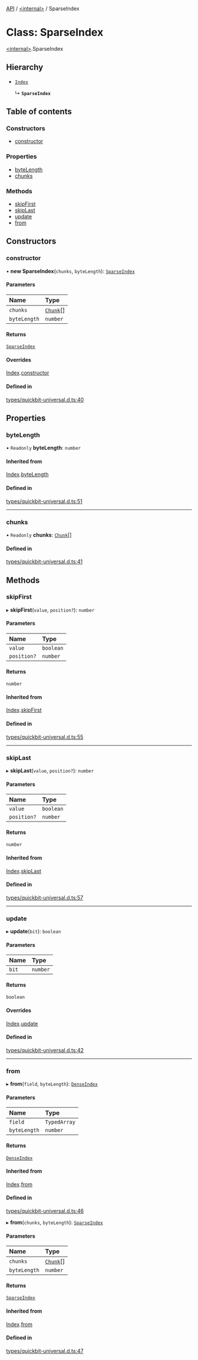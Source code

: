 [API](../README.md) / [\<internal\>](../modules/internal_.md) / SparseIndex

# Class: SparseIndex

[\<internal\>](../modules/internal_.md).SparseIndex

## Hierarchy

- [`Index`](internal_.Index.md)

  ↳ **`SparseIndex`**

## Table of contents

### Constructors

- [constructor](internal_.SparseIndex.md#constructor)

### Properties

- [byteLength](internal_.SparseIndex.md#bytelength)
- [chunks](internal_.SparseIndex.md#chunks)

### Methods

- [skipFirst](internal_.SparseIndex.md#skipfirst)
- [skipLast](internal_.SparseIndex.md#skiplast)
- [update](internal_.SparseIndex.md#update)
- [from](internal_.SparseIndex.md#from)

## Constructors

### constructor

• **new SparseIndex**(`chunks`, `byteLength`): [`SparseIndex`](internal_.SparseIndex.md)

#### Parameters

| Name | Type |
| :------ | :------ |
| `chunks` | [`Chunk`](../modules/internal_.md#chunk)[] |
| `byteLength` | `number` |

#### Returns

[`SparseIndex`](internal_.SparseIndex.md)

#### Overrides

[Index](internal_.Index.md).[constructor](internal_.Index.md#constructor)

#### Defined in

[types/quickbit-universal.d.ts:40](https://github.com/digidem/mapeo-core-next/blob/315dc9781d8d2f74f17b1fd651a3ae81272b7fac/types/quickbit-universal.d.ts#L40)

## Properties

### byteLength

• `Readonly` **byteLength**: `number`

#### Inherited from

[Index](internal_.Index.md).[byteLength](internal_.Index.md#bytelength)

#### Defined in

[types/quickbit-universal.d.ts:51](https://github.com/digidem/mapeo-core-next/blob/315dc9781d8d2f74f17b1fd651a3ae81272b7fac/types/quickbit-universal.d.ts#L51)

___

### chunks

• `Readonly` **chunks**: [`Chunk`](../modules/internal_.md#chunk)[]

#### Defined in

[types/quickbit-universal.d.ts:41](https://github.com/digidem/mapeo-core-next/blob/315dc9781d8d2f74f17b1fd651a3ae81272b7fac/types/quickbit-universal.d.ts#L41)

## Methods

### skipFirst

▸ **skipFirst**(`value`, `position?`): `number`

#### Parameters

| Name | Type |
| :------ | :------ |
| `value` | `boolean` |
| `position?` | `number` |

#### Returns

`number`

#### Inherited from

[Index](internal_.Index.md).[skipFirst](internal_.Index.md#skipfirst)

#### Defined in

[types/quickbit-universal.d.ts:55](https://github.com/digidem/mapeo-core-next/blob/315dc9781d8d2f74f17b1fd651a3ae81272b7fac/types/quickbit-universal.d.ts#L55)

___

### skipLast

▸ **skipLast**(`value`, `position?`): `number`

#### Parameters

| Name | Type |
| :------ | :------ |
| `value` | `boolean` |
| `position?` | `number` |

#### Returns

`number`

#### Inherited from

[Index](internal_.Index.md).[skipLast](internal_.Index.md#skiplast)

#### Defined in

[types/quickbit-universal.d.ts:57](https://github.com/digidem/mapeo-core-next/blob/315dc9781d8d2f74f17b1fd651a3ae81272b7fac/types/quickbit-universal.d.ts#L57)

___

### update

▸ **update**(`bit`): `boolean`

#### Parameters

| Name | Type |
| :------ | :------ |
| `bit` | `number` |

#### Returns

`boolean`

#### Overrides

[Index](internal_.Index.md).[update](internal_.Index.md#update)

#### Defined in

[types/quickbit-universal.d.ts:42](https://github.com/digidem/mapeo-core-next/blob/315dc9781d8d2f74f17b1fd651a3ae81272b7fac/types/quickbit-universal.d.ts#L42)

___

### from

▸ **from**(`field`, `byteLength`): [`DenseIndex`](internal_.DenseIndex.md)

#### Parameters

| Name | Type |
| :------ | :------ |
| `field` | `TypedArray` |
| `byteLength` | `number` |

#### Returns

[`DenseIndex`](internal_.DenseIndex.md)

#### Inherited from

[Index](internal_.Index.md).[from](internal_.Index.md#from)

#### Defined in

[types/quickbit-universal.d.ts:46](https://github.com/digidem/mapeo-core-next/blob/315dc9781d8d2f74f17b1fd651a3ae81272b7fac/types/quickbit-universal.d.ts#L46)

▸ **from**(`chunks`, `byteLength`): [`SparseIndex`](internal_.SparseIndex.md)

#### Parameters

| Name | Type |
| :------ | :------ |
| `chunks` | [`Chunk`](../modules/internal_.md#chunk)[] |
| `byteLength` | `number` |

#### Returns

[`SparseIndex`](internal_.SparseIndex.md)

#### Inherited from

[Index](internal_.Index.md).[from](internal_.Index.md#from)

#### Defined in

[types/quickbit-universal.d.ts:47](https://github.com/digidem/mapeo-core-next/blob/315dc9781d8d2f74f17b1fd651a3ae81272b7fac/types/quickbit-universal.d.ts#L47)
